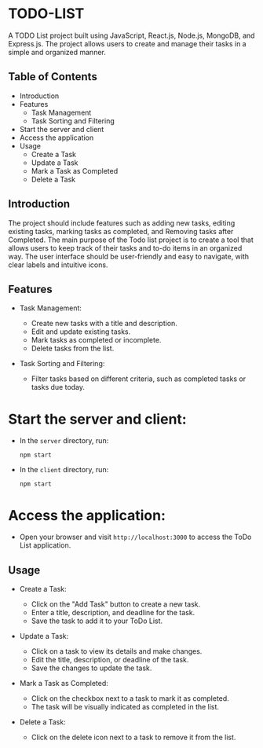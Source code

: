 # TODO-LIST

A TODO List project built using JavaScript, React.js, Node.js, MongoDB, and Express.js. The project allows users to create and manage their tasks in a simple and organized manner.

## Table of Contents
  - Introduction
  - Features
       - Task Management
       - Task Sorting and Filtering
  - Start the server and client
  - Access the application
  - Usage
     - Create a Task
     - Update a Task
     - Mark a Task as Completed
     - Delete a Task

## Introduction
  The project should include features such as adding new tasks, editing existing tasks, marking tasks as completed, and Removing tasks after Completed.
  The main purpose of the Todo list project is to create a tool that allows users to keep track of their tasks and to-do items in an organized way.
  The user interface should be user-friendly and easy to navigate, with clear labels and intuitive icons.

## Features

- Task Management:
  - Create new tasks with a title and description.
  - Edit and update existing tasks.
  - Mark tasks as completed or incomplete.
  - Delete tasks from the list.

- Task Sorting and Filtering:
  - Filter tasks based on different criteria, such as completed tasks or tasks due today.

# Start the server and client:
- In the `server` directory, run:
  ```
  npm start
  ```
- In the `client` directory, run:
  ```
  npm start
  ```

# Access the application:
- Open your browser and visit `http://localhost:3000` to access the ToDo List application.

## Usage
- Create a Task:
    - Click on the "Add Task" button to create a new task.
    - Enter a title, description, and deadline for the task.
    - Save the task to add it to your ToDo List.

- Update a Task:
    - Click on a task to view its details and make changes.
    - Edit the title, description, or deadline of the task.
    - Save the changes to update the task.

- Mark a Task as Completed:
    - Click on the checkbox next to a task to mark it as completed.
    - The task will be visually indicated as completed in the list.

- Delete a Task:
    - Click on the delete icon next to a task to remove it from the list.
